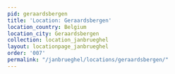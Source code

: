 ```yaml
---
pid: geraardsbergen
title: 'Location: Geraardsbergen'
location_country: Belgium
location_city: Geraardsbergen
collection: location_janbrueghel
layout: locationpage_janbrueghel
order: '007'
permalink: "/janbrueghel/locations/geraardsbergen/"
---
```

